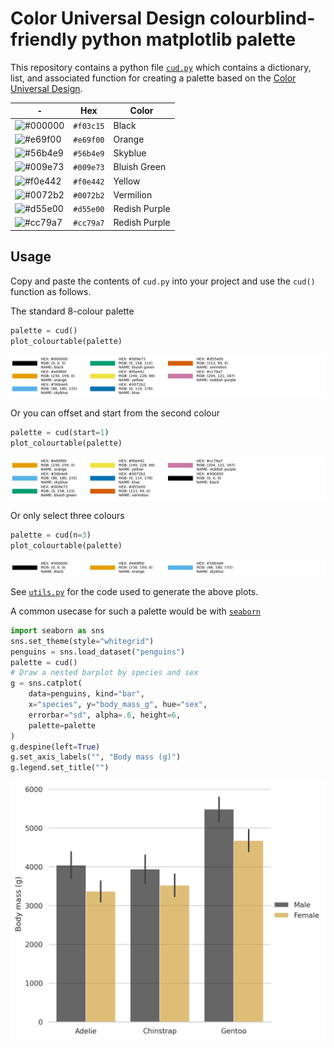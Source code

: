 # Color Universal Design colourblind-friendly python matplotlib palette

This repository contains a python file [`cud.py`](./cud.py) which contains a dictionary, list, and associated function for creating a palette based on the [Color Universal Design][cud].

|-|Hex|Color |
|---|---|---|
|![#000000](https://placehold.co/15x15/000000/000000.png) |`#f03c15` | Black |
|![#e69f00](https://placehold.co/15x15/e69f00/e69f00.png) |`#e69f00` | Orange |
|![#56b4e9](https://placehold.co/15x15/56b4e9/56b4e9.png) |`#56b4e9` | Skyblue |
|![#009e73](https://placehold.co/15x15/009e73/009e73.png) |`#009e73` | Bluish Green |
|![#f0e442](https://placehold.co/15x15/f0e442/f0e442.png) |`#f0e442` | Yellow |
|![#0072b2](https://placehold.co/15x15/0072b2/0072b2.png) |`#0072b2` | Vermilion |
|![#d55e00](https://placehold.co/15x15/d55e00/d55e00.png) |`#d55e00` | Redish Purple |
|![#cc79a7](https://placehold.co/15x15/cc79a7/cc79a7.png) |`#cc79a7` | Redish Purple |

## Usage

Copy and paste the contents of `cud.py` into your project and use the `cud()` function as follows.

The standard 8-colour palette

```python
palette = cud()
plot_colourtable(palette)
```

![standard palette](./imgs/standard.png)

Or you can offset and start from the second colour

```python
palette = cud(start=1)
plot_colourtable(palette)
```

![offset palette](./imgs/offset.png)

Or only select three colours

```python
palette = cud(n=3)
plot_colourtable(palette)
```

![three palette](./imgs/three.png)

See [`utils.py`](./utils.py) for the code used to generate the above plots.

A common usecase for such a palette would be with [`seaborn`][seaborn]

```python
import seaborn as sns
sns.set_theme(style="whitegrid")
penguins = sns.load_dataset("penguins")
palette = cud()
# Draw a nested barplot by species and sex
g = sns.catplot(
    data=penguins, kind="bar",
    x="species", y="body_mass_g", hue="sex",
    errorbar="sd", alpha=.6, height=6,
    palette=palette
)
g.despine(left=True)
g.set_axis_labels("", "Body mass (g)")
g.legend.set_title("")
```

![seaborn palette](./imgs/seaborn.png)

[cud]: https://jfly.uni-koeln.de/color/
[seaborn]:https://seaborn.pydata.org
